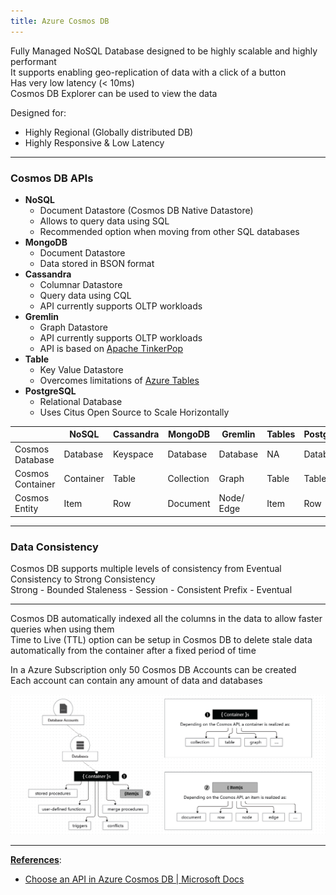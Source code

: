 ```yaml
---
title: Azure Cosmos DB
---
```


Fully Managed NoSQL Database designed to be highly scalable and highly performant  
It supports enabling geo-replication of data with a click of a button  
Has very low latency (\< 10ms)  
Cosmos DB Explorer can be used to view the data

Designed for:

* Highly Regional (Globally distributed DB)
* Highly Responsive & Low Latency

---

### Cosmos DB APIs

* **NoSQL**
	* Document Datastore (Cosmos DB Native Datastore)
	* Allows to query data using SQL
	* Recommended option when moving from other SQL databases
* **MongoDB**
	* Document Datastore
	* Data stored in BSON format
* **Cassandra**
	* Columnar Datastore
	* Query data using CQL
	* API currently supports OLTP workloads
* **Gremlin**
	* Graph Datastore
	* API currently supports OLTP workloads
	* API is based on [Apache TinkerPop](Apache%20TinkerPop.md)
* **Table**
	* Key Value Datastore
	* Overcomes limitations of [Azure Tables](../Azure%20Tables/Azure%20Tables.md)
* **PostgreSQL**
	* Relational Database
	* Uses Citus Open Source to Scale Horizontally

|                  | NoSQL     | Cassandra | MongoDB    | Gremlin    | Tables | PostgreSQL |
| ---------------- | --------- | --------- | ---------- | ---------- | ------ | ---------- |
| Cosmos Database  | Database  | Keyspace  | Database   | Database   | NA     | Database   |
| Cosmos Container | Container | Table     | Collection | Graph      | Table  | Table      |
| Cosmos Entity    | Item      | Row       | Document   | Node/ Edge | Item   | Row        |

---

### Data Consistency

Cosmos DB supports multiple levels of consistency from Eventual Consistency to Strong Consistency  
Strong - Bounded Staleness - Session - Consistent Prefix - Eventual

---

Cosmos DB automatically indexed all the columns in the data to allow faster queries when using them  
Time to Live (TTL) option can be setup in Cosmos DB to delete stale data automatically from the container after a fixed period of time

In a Azure Subscription only 50 Cosmos DB Accounts can be created  
Each account can contain any amount of data and databases

![Cosmos DB Structure|600](../../images/cosmos_db_structure.png)

---

**<u>References</u>**:
* [Choose an API in Azure Cosmos DB | Microsoft Docs](https://docs.microsoft.com/en-us/azure/cosmos-db/choose-api)